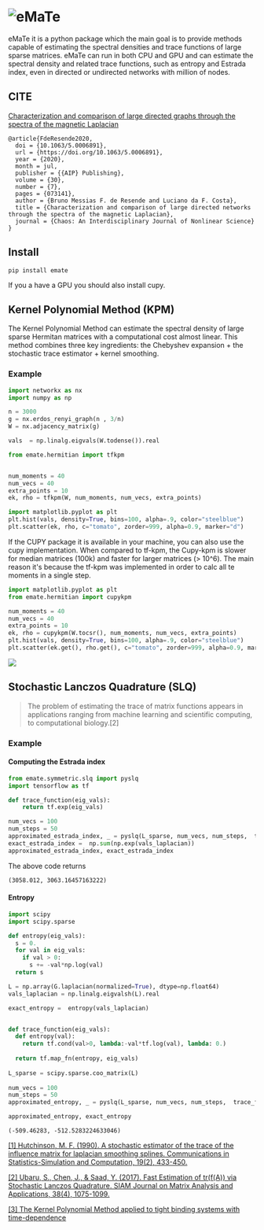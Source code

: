 # ![eMaTe](emate.png)

eMaTe it is a python package which the main goal is to provide  methods capable of estimating the spectral densities and trace 
functions of large sparse matrices. eMaTe can run in both CPU and GPU and can estimate the spectral density and related trace functions, such as entropy and Estrada index, even in directed or undirected networks with million of nodes.


## CITE

[Characterization and comparison of large directed graphs through the spectra of the magnetic Laplacian](https://arxiv.org/abs/2007.03466)

```
@article{FdeResende2020,
  doi = {10.1063/5.0006891},
  url = {https://doi.org/10.1063/5.0006891},
  year = {2020},
  month = jul,
  publisher = {{AIP} Publishing},
  volume = {30},
  number = {7},
  pages = {073141},
  author = {Bruno Messias F. de Resende and Luciano da F. Costa},
  title = {Characterization and comparison of large directed networks through the spectra of the magnetic Laplacian},
  journal = {Chaos: An Interdisciplinary Journal of Nonlinear Science}
}
```

## Install                                                                                                              
```
pip install emate
```

If you a have a GPU you should also install cupy.
## Kernel Polynomial Method (KPM)

The Kernel Polynomial Method can estimate the spectral density of large sparse Hermitan matrices with a computational cost almost linear. This method combines three key ingredients: the Chebyshev expansion + the stochastic trace estimator + kernel smoothing.


### Example

```python
import networkx as nx
import numpy as np

n = 3000
g = nx.erdos_renyi_graph(n , 3/n)
W = nx.adjacency_matrix(g)

vals  = np.linalg.eigvals(W.todense()).real
```

```python
from emate.hermitian import tfkpm


num_moments = 40
num_vecs = 40
extra_points = 10
ek, rho = tfkpm(W, num_moments, num_vecs, extra_points)
```

```python
import matplotlib.pyplot as plt
plt.hist(vals, density=True, bins=100, alpha=.9, color="steelblue")
plt.scatter(ek, rho, c="tomato", zorder=999, alpha=0.9, marker="d")

```
If the CUPY package it is available in your machine, you can also use the cupy implementation. When compared to tf-kpm, the
Cupy-kpm is slower for median matrices (100k) and faster for larger matrices (> 10^6). The main reason it's because the tf-kpm was implemented in order to calc all te moments in a single step. 

```python
import matplotlib.pyplot as plt
from emate.hermitian import cupykpm

num_moments = 40
num_vecs = 40
extra_points = 10
ek, rho = cupykpm(W.tocsr(), num_moments, num_vecs, extra_points)
plt.hist(vals, density=True, bins=100, alpha=.9, color="steelblue")
plt.scatter(ek.get(), rho.get(), c="tomato", zorder=999, alpha=0.9, marker="d")
```


![](docs/source/imgs/kpm.png)

## Stochastic Lanczos Quadrature (SLQ)


>The problem of estimating the trace of matrix functions appears in applications ranging from machine learning and scientific computing, to computational biology.[2] 

### Example

#### Computing the Estrada index

```python
from emate.symmetric.slq import pyslq
import tensorflow as tf

def trace_function(eig_vals):
    return tf.exp(eig_vals)

num_vecs = 100
num_steps = 50
approximated_estrada_index, _ = pyslq(L_sparse, num_vecs, num_steps,  trace_function)
exact_estrada_index =  np.sum(np.exp(vals_laplacian))
approximated_estrada_index, exact_estrada_index
```
The above code returns

```
(3058.012, 3063.16457163222)
```
#### Entropy
```python
import scipy
import scipy.sparse

def entropy(eig_vals):
  s = 0.
  for val in eig_vals:
    if val > 0:
      s += -val*np.log(val)
  return s

L = np.array(G.laplacian(normalized=True), dtype=np.float64)
vals_laplacian = np.linalg.eigvalsh(L).real

exact_entropy =  entropy(vals_laplacian)


def trace_function(eig_vals):
  def entropy(val):
    return tf.cond(val>0, lambda:-val*tf.log(val), lambda: 0.)
  
  return tf.map_fn(entropy, eig_vals)
 
L_sparse = scipy.sparse.coo_matrix(L)
    
num_vecs = 100
num_steps = 50
approximated_entropy, _ = pyslq(L_sparse, num_vecs, num_steps,  trace_function)

approximated_entropy, exact_entropy
```
```
(-509.46283, -512.5283224633046)
```
[[1] Hutchinson, M. F. (1990). A stochastic estimator of the trace of the influence matrix for laplacian smoothing splines. Communications in Statistics-Simulation and Computation, 19(2), 433-450.](https://www.tandfonline.com/doi/abs/10.1080/03610919008812866)

[[2] Ubaru, S., Chen, J., & Saad, Y. (2017). Fast Estimation of tr(f(A)) via Stochastic Lanczos Quadrature. SIAM Journal on Matrix Analysis and Applications, 38(4), 1075-1099.](https://epubs.siam.org/doi/abs/10.1137/16M1104974)

[[3] The Kernel Polynomial Method applied to
tight binding systems with
time-dependence]()


 


